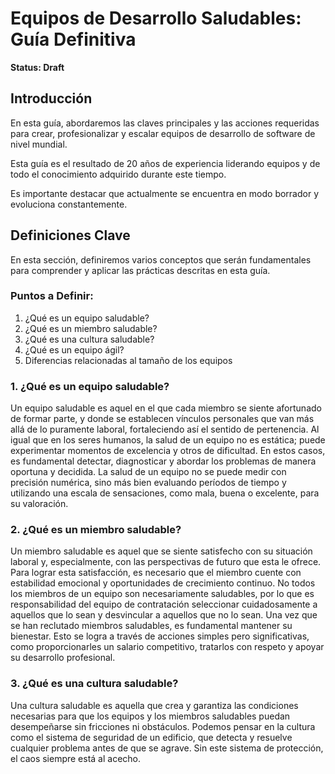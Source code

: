 # Equipos de Desarrollo Saludables: Guía Definitiva
**Status: Draft**

## Introducción

En esta guía, abordaremos las claves principales y las acciones requeridas para crear, profesionalizar y escalar equipos de desarrollo de software de nivel mundial.

Esta guía es el resultado de 20 años de experiencia liderando equipos y de todo el conocimiento adquirido durante este tiempo.

Es importante destacar que actualmente se encuentra en modo borrador y evoluciona constantemente.

## Definiciones Clave

En esta sección, definiremos varios conceptos que serán fundamentales para comprender y aplicar las prácticas descritas en esta guía.

### Puntos a Definir:

1. ¿Qué es un equipo saludable?
2. ¿Qué es un miembro saludable?
3. ¿Qué es una cultura saludable?
4. ¿Qué es un equipo ágil?
5. Diferencias relacionadas al tamaño de los equipos

### 1. ¿Qué es un equipo saludable?

Un equipo saludable es aquel en el que cada miembro se siente afortunado de formar parte, y donde se establecen vínculos personales que van más allá de lo puramente laboral, fortaleciendo así el sentido de pertenencia. Al igual que en los seres humanos, la salud de un equipo no es estática; puede experimentar momentos de excelencia y otros de dificultad. En estos casos, es fundamental detectar, diagnosticar y abordar los problemas de manera oportuna y decidida. La salud de un equipo no se puede medir con precisión numérica, sino más bien evaluando períodos de tiempo y utilizando una escala de sensaciones, como mala, buena o excelente, para su valoración.

### 2. ¿Qué es un miembro saludable?

Un miembro saludable es aquel que se siente satisfecho con su situación laboral y, especialmente, con las perspectivas de futuro que esta le ofrece. Para lograr esta satisfacción, es necesario que el miembro cuente con estabilidad emocional y oportunidades de crecimiento continuo. No todos los miembros de un equipo son necesariamente saludables, por lo que es responsabilidad del equipo de contratación seleccionar cuidadosamente a aquellos que lo sean y desvincular a aquellos que no lo sean. Una vez que se han reclutado miembros saludables, es fundamental mantener su bienestar. Esto se logra a través de acciones simples pero significativas, como proporcionarles un salario competitivo, tratarlos con respeto y apoyar su desarrollo profesional.

### 3. ¿Qué es una cultura saludable?

Una cultura saludable es aquella que crea y garantiza las condiciones necesarias para que los equipos y los miembros saludables puedan desempeñarse sin fricciones ni obstáculos. Podemos pensar en la cultura como el sistema de seguridad de un edificio, que detecta y resuelve cualquier problema antes de que se agrave. Sin este sistema de protección, el caos siempre está al acecho.
